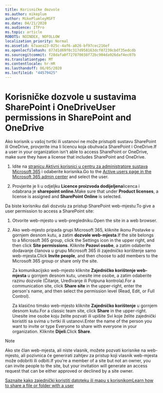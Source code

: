 ```yaml
---
title: Korisničke dozvole
ms.author: mikeplum
author: MikePlumleyMSFT
ms.date: 04/21/2020
ms.audience: ITPro
ms.topic: article
ROBOTS: NOINDEX, NOFOLLOW
localization_priority: Normal
ms.assetid: 67aaea23-025c-4af6-a826-bf97cec216ef
ms.openlocfilehash: 077d1d69f0c317d958163dcf07239cbdf35edcdb
ms.sourcegitcommit: f28dafa0f727870038f72bc904da926daf4ec07b
ms.translationtype: MT
ms.contentlocale: hr-HR
ms.lasthandoff: 06/05/2020
ms.locfileid: "44579425"
---
```

# <a name="user-permissions-in-sharepoint-and-onedrive"></a><span data-ttu-id="12833-102">Korisničke dozvole u sustavima SharePoint i OneDrive</span><span class="sxs-lookup"><span data-stu-id="12833-102">User permissions in SharePoint and OneDrive</span></span>

<span data-ttu-id="12833-103">Ako korisnik u vašoj tvrtki ili ustanovi ne može pristupiti sustavu SharePoint ili OneDrive, provjerite ima li licencu koja obuhvaća SharePoint i OneDrive.</span><span class="sxs-lookup"><span data-stu-id="12833-103">If a user in your organization isn't able to access SharePoint or OneDrive, make sure they have a license that includes SharePoint and OneDrive.</span></span> 
  
1. <span data-ttu-id="12833-104">Idite na [stranicu Aktivni korisnici u centru za administratore sustava Microsoft 365](https://portal.office.com/adminportal/home#/users) i odaberite korisnika.</span><span class="sxs-lookup"><span data-stu-id="12833-104">Go to the [Active users page in the Microsoft 365 admin center](https://portal.office.com/adminportal/home#/users) and select the user.</span></span> 
    
2. <span data-ttu-id="12833-105">Provjerite je li u odjeljku **Licence proizvoda dodijeljena**licenca i odabrana je **sharepoint online.**</span><span class="sxs-lookup"><span data-stu-id="12833-105">Make sure that under **Product licenses**, a license is assigned and **SharePoint Online** is selected.</span></span> 
    
 <span data-ttu-id="12833-106">Da biste korisniku dali dozvolu za pristup SharePoint web-mjestu:</span><span class="sxs-lookup"><span data-stu-id="12833-106">To give a user permission to access a SharePoint site:</span></span> 
  
1. <span data-ttu-id="12833-107">Otvorite web-mjesto u web-pregledniku.</span><span class="sxs-lookup"><span data-stu-id="12833-107">Open the site in a web browser.</span></span>
    
2. <span data-ttu-id="12833-108">Ako web-mjesto pripada grupi Microsoft 365, kliknite ikonu Postavke u gornjem desnom kutu, a zatim **dozvole web-mjesta**.</span><span class="sxs-lookup"><span data-stu-id="12833-108">If the site belongs to a Microsoft 365 group, click the Settings icon in the upper right, and then click **Site permissions**.</span></span> <span data-ttu-id="12833-109">Kliknite **Pozovi osobe**, a zatim odaberite dodavanje članova u grupu Microsoft 365 ili zajedničko korištenje samo web-mjesta.</span><span class="sxs-lookup"><span data-stu-id="12833-109">Click **Invite people**, and then choose to add members to the Microsoft 365 group or share only the site.</span></span> 
    
    <span data-ttu-id="12833-110">Za komunikacijsko web-mjesto kliknite **Zajedničko korištenje web-mjesta** u gornjem desnom kutu, unesite ime osobe, a zatim odaberite razinu dozvole (Čitanje, Uređivanje ili Potpuna kontrola).</span><span class="sxs-lookup"><span data-stu-id="12833-110">For a communication site, click **Share site** in the upper-right, enter the person's name, and then select the permission level (Read, Edit, or Full Control).</span></span> 
    
    <span data-ttu-id="12833-111">Za klasično timsko web-mjesto kliknite **Zajedničko korištenje** u gornjem desnom kutu.</span><span class="sxs-lookup"><span data-stu-id="12833-111">For a classic team site, click **Share** in the upper-right.</span></span> <span data-ttu-id="12833-112">Unesite ime osobe koju želite pozvati ili upišite Svi koje želite zajednički koristiti sa svima u tvrtki ili ustanovi.</span><span class="sxs-lookup"><span data-stu-id="12833-112">Enter the name of the person you want to invite or type Everyone to share with everyone in your organization.</span></span> <span data-ttu-id="12833-113">Kliknite **Dijeli**.</span><span class="sxs-lookup"><span data-stu-id="12833-113">Click **Share**.</span></span>
    
> [!NOTE]
> <span data-ttu-id="12833-114">Ako ste član web-mjesta, ali niste vlasnik, možete pozvati korisnike na web-mjesto, ali pozivnica će generirati zahtjev za pristup koji vlasnik web-mjesta može odobriti ili odbiti.</span><span class="sxs-lookup"><span data-stu-id="12833-114">If you're a member of a site but not an owner, you can invite people to the site, but your invitation will generate an access request that can be either approved or declined by a site owner.</span></span> 
  
[<span data-ttu-id="12833-115">Saznajte kako zajednički koristiti datoteku ili mapu s korisnikom</span><span class="sxs-lookup"><span data-stu-id="12833-115">Learn how to share a file or folder with a user</span></span>](https://go.microsoft.com/fwlink/?linkid=533408)
  

